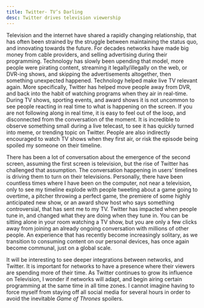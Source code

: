 ```yaml
---
title: Twitter- TV’s Darling
desc: Twitter drives television viewership
---
```


Television and the internet have shared a rapidly changing relationship, that has often been strained by the struggle between maintaining the status quo, and innovating towards the future. For decades networks have made big money from cable providers, and selling advertising during their programming. Technology has slowly been upending that model, more people were pirating content, streaming it legally/illegally on the web, or DVR-ing shows, and skipping the advertisements altogether, then something unexpected happened. Technology helped make live TV relevant again. More specifically, Twitter has helped move people away from DVR, and back into the habit of watching programs when they air in real-time. During TV shows, sporting events, and award shows it is not uncommon to see people reacting in real time to what is happening on the screen. If you are not following along in real time, it is easy to feel out of the loop, and disconnected from the conversation of the moment. It is incredible to observe something small during a live telecast, to see it has quickly turned into meme, or trending topic on Twitter. People are also indirectly encouraged to watch TV shows when they first air, or risk the episode being spoiled my someone on their timeline.

There has been a lot of conversation about the emergence of the second screen, assuming the first screen is television, but the rise of Twitter has challenged that assumption. The conversation happening in users’ timelines is driving them to turn on their televisions. Personally, there have been countless times where I have been on the computer, not near a television, only to see my timeline explode with people tweeting about a game going to overtime, a pitcher throwing a perfect game, the premiere of some highly anticipated new show, or an award show host who says something controversial, that has sent me to my TV. Twitter has impacted when people tune in, and changed what they are doing when they tune in. You can be sitting alone in your room watching a TV show, but you are only a few clicks away from joining an already ongoing conversation with millions of other people. An experience that has recently become increasingly solitary, as we transition to consuming content on our personal devices, has once again become communal, just on a global scale.

It will be interesting to see deeper integrations between networks, and Twitter. It is important for networks to have a presence where their viewers are spending more of their time. As Twitter continues to grow its influence on Television, I wonder if networks will adapt, and begin airing certain programming at the same time in all time zones. I cannot imagine having to force myself from staying off all social media for several hours in order to avoid the inevitable *Game of Thrones* spoilers.